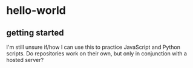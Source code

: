 # hello-world
getting started
----
I'm still unsure if/how I can use this to practice JavaScript and Python scripts. Do repositories work on their own, but only in conjunction with a hosted server?
